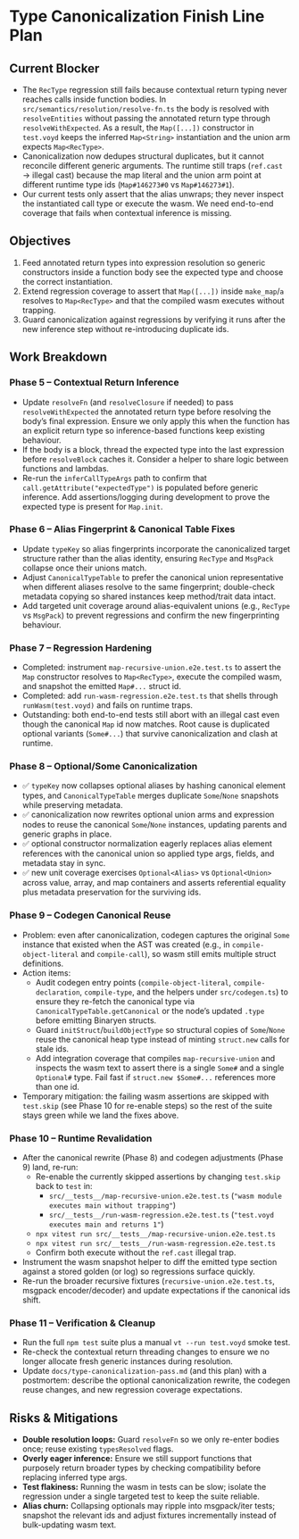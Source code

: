 # Type Canonicalization Finish Line Plan

## Current Blocker
- The `RecType` regression still fails because contextual return typing never reaches calls inside function bodies. In `src/semantics/resolution/resolve-fn.ts` the body is resolved with `resolveEntities` without passing the annotated return type through `resolveWithExpected`. As a result, the `Map([...])` constructor in `test.voyd` keeps the inferred `Map<String>` instantiation and the union arm expects `Map<RecType>`.
- Canonicalization now dedupes structural duplicates, but it cannot reconcile different generic arguments. The runtime still traps (`ref.cast` → illegal cast) because the map literal and the union arm point at different runtime type ids (`Map#146273#0` vs `Map#146273#1`).
- Our current tests only assert that the alias unwraps; they never inspect the instantiated call type or execute the wasm. We need end-to-end coverage that fails when contextual inference is missing.

## Objectives
1. Feed annotated return types into expression resolution so generic constructors inside a function body see the expected type and choose the correct instantiation.
2. Extend regression coverage to assert that `Map([...])` inside `make_map`/`a` resolves to `Map<RecType>` and that the compiled wasm executes without trapping.
3. Guard canonicalization against regressions by verifying it runs after the new inference step without re-introducing duplicate ids.

## Work Breakdown

### Phase 5 – Contextual Return Inference
- Update `resolveFn` (and `resolveClosure` if needed) to pass `resolveWithExpected` the annotated return type before resolving the body’s final expression. Ensure we only apply this when the function has an explicit return type so inference-based functions keep existing behaviour.
- If the body is a block, thread the expected type into the last expression before `resolveBlock` caches it. Consider a helper to share logic between functions and lambdas.
- Re-run the `inferCallTypeArgs` path to confirm that `call.getAttribute("expectedType")` is populated before generic inference. Add assertions/logging during development to prove the expected type is present for `Map.init`.

### Phase 6 – Alias Fingerprint & Canonical Table Fixes
- Update `typeKey` so alias fingerprints incorporate the canonicalized target structure rather than the alias identity, ensuring `RecType` and `MsgPack` collapse once their unions match.
- Adjust `CanonicalTypeTable` to prefer the canonical union representative when different aliases resolve to the same fingerprint; double-check metadata copying so shared instances keep method/trait data intact.
- Add targeted unit coverage around alias-equivalent unions (e.g., `RecType` vs `MsgPack`) to prevent regressions and confirm the new fingerprinting behaviour.

### Phase 7 – Regression Hardening
- Completed: instrument `map-recursive-union.e2e.test.ts` to assert the `Map` constructor resolves to `Map<RecType>`, execute the compiled wasm, and snapshot the emitted `Map#...` struct id.
- Completed: add `run-wasm-regression.e2e.test.ts` that shells through `runWasm(test.voyd)` and fails on runtime traps.
- Outstanding: both end-to-end tests still abort with an illegal cast even though the canonical `Map` id now matches. Root cause is duplicated optional variants (`Some#...`) that survive canonicalization and clash at runtime.

### Phase 8 – Optional/Some Canonicalization
- ✅ `typeKey` now collapses optional aliases by hashing canonical element types, and `CanonicalTypeTable` merges duplicate `Some`/`None` snapshots while preserving metadata.
- ✅ canonicalization now rewrites optional union arms and expression nodes to reuse the canonical `Some`/`None` instances, updating parents and generic graphs in place.
- ✅ optional constructor normalization eagerly replaces alias element references with the canonical union so applied type args, fields, and metadata stay in sync.
- ✅ new unit coverage exercises `Optional<Alias>` vs `Optional<Union>` across value, array, and map containers and asserts referential equality plus metadata preservation for the surviving ids.

### Phase 9 – Codegen Canonical Reuse
- Problem: even after canonicalization, codegen captures the original `Some` instance that existed when the AST was created (e.g., in `compile-object-literal` and `compile-call`), so wasm still emits multiple struct definitions.
- Action items:
  - Audit codegen entry points (`compile-object-literal`, `compile-declaration`, `compile-type`, and the helpers under `src/codegen.ts`) to ensure they re-fetch the canonical type via `CanonicalTypeTable.getCanonical` or the node’s updated `.type` before emitting Binaryen structs.
  - Guard `initStruct`/`buildObjectType` so structural copies of `Some`/`None` reuse the canonical heap type instead of minting `struct.new` calls for stale ids.
  - Add integration coverage that compiles `map-recursive-union` and inspects the wasm text to assert there is a single `Some#` and a single `Optional#` type. Fail fast if `struct.new $Some#...` references more than one id.
- Temporary mitigation: the failing wasm assertions are skipped with `test.skip` (see Phase 10 for re-enable steps) so the rest of the suite stays green while we land the fixes above.

### Phase 10 – Runtime Revalidation
- After the canonical rewrite (Phase 8) and codegen adjustments (Phase 9) land, re-run:
  - Re-enable the currently skipped assertions by changing `test.skip` back to `test` in:
    - `src/__tests__/map-recursive-union.e2e.test.ts` (`"wasm module executes main without trapping"`)
    - `src/__tests__/run-wasm-regression.e2e.test.ts` (`"test.voyd executes main and returns 1"`)
  - `npx vitest run src/__tests__/map-recursive-union.e2e.test.ts`
  - `npx vitest run src/__tests__/run-wasm-regression.e2e.test.ts`
  - Confirm both execute without the `ref.cast` illegal trap.
- Instrument the wasm snapshot helper to diff the emitted type section against a stored golden (or log) so regressions surface quickly.
- Re-run the broader recursive fixtures (`recursive-union.e2e.test.ts`, msgpack encoder/decoder) and update expectations if the canonical ids shift.

### Phase 11 – Verification & Cleanup
- Run the full `npm test` suite plus a manual `vt --run test.voyd` smoke test.
- Re-check the contextual return threading changes to ensure we no longer allocate fresh generic instances during resolution.
- Update `docs/type-canonicalization-pass.md` (and this plan) with a postmortem: describe the optional canonicalization rewrite, the codegen reuse changes, and new regression coverage expectations.

## Risks & Mitigations
- **Double resolution loops:** Guard `resolveFn` so we only re-enter bodies once; reuse existing `typesResolved` flags.
- **Overly eager inference:** Ensure we still support functions that purposely return broader types by checking compatibility before replacing inferred type args.
- **Test flakiness:** Running the wasm in tests can be slow; isolate the regression under a single targeted test to keep the suite reliable.
- **Alias churn:** Collapsing optionals may ripple into msgpack/iter tests; snapshot the relevant ids and adjust fixtures incrementally instead of bulk-updating wasm text.
